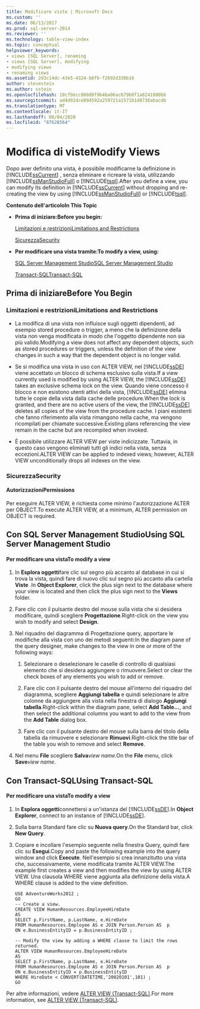 ```yaml
---
title: Modificare viste | Microsoft Docs
ms.custom: ''
ms.date: 06/13/2017
ms.prod: sql-server-2014
ms.reviewer: ''
ms.technology: table-view-index
ms.topic: conceptual
helpviewer_keywords:
- views [SQL Server], renaming
- views [SQL Server], modifying
- modifying views
- renaming views
ms.assetid: 2d3c14dc-43e5-4324-b8fb-f2692d330b16
author: stevestein
ms.author: sstein
ms.openlocfilehash: 10cf9ecc860d8f9b46a06ac679b0f1a8241000bb
ms.sourcegitcommit: ad4d92dce894592a259721a1571b1d8736abacdb
ms.translationtype: MT
ms.contentlocale: it-IT
ms.lasthandoff: 08/04/2020
ms.locfileid: "87628564"
---
```

# <a name="modify-views"></a><span data-ttu-id="8ec3e-102">Modifica di viste</span><span class="sxs-lookup"><span data-stu-id="8ec3e-102">Modify Views</span></span>
  <span data-ttu-id="8ec3e-103">Dopo aver definito una vista, è possibile modificarne la definizione in [!INCLUDE[ssCurrent](../../includes/sscurrent-md.md)] , senza eliminare e ricreare la vista, utilizzando [!INCLUDE[ssManStudioFull](../../includes/ssmanstudiofull-md.md)] o [!INCLUDE[tsql](../../includes/tsql-md.md)].</span><span class="sxs-lookup"><span data-stu-id="8ec3e-103">After you define a view, you can modify its definition in [!INCLUDE[ssCurrent](../../includes/sscurrent-md.md)] without dropping and re-creating the view by using [!INCLUDE[ssManStudioFull](../../includes/ssmanstudiofull-md.md)] or [!INCLUDE[tsql](../../includes/tsql-md.md)].</span></span>  
  
 <span data-ttu-id="8ec3e-104">**Contenuto dell'articolo**</span><span class="sxs-lookup"><span data-stu-id="8ec3e-104">**In This Topic**</span></span>  
  
-   <span data-ttu-id="8ec3e-105">**Prima di iniziare:**</span><span class="sxs-lookup"><span data-stu-id="8ec3e-105">**Before you begin:**</span></span>  
  
     [<span data-ttu-id="8ec3e-106">Limitazioni e restrizioni</span><span class="sxs-lookup"><span data-stu-id="8ec3e-106">Limitations and Restrictions</span></span>](#Restrictions)  
  
     [<span data-ttu-id="8ec3e-107">Sicurezza</span><span class="sxs-lookup"><span data-stu-id="8ec3e-107">Security</span></span>](#Security)  
  
-   <span data-ttu-id="8ec3e-108">**Per modificare una vista tramite:**</span><span class="sxs-lookup"><span data-stu-id="8ec3e-108">**To modify a view, using:**</span></span>  
  
     [<span data-ttu-id="8ec3e-109">SQL Server Management Studio</span><span class="sxs-lookup"><span data-stu-id="8ec3e-109">SQL Server Management Studio</span></span>](#SSMSProcedure)  
  
     [<span data-ttu-id="8ec3e-110">Transact-SQL</span><span class="sxs-lookup"><span data-stu-id="8ec3e-110">Transact-SQL</span></span>](#TsqlProcedure)  
  
##  <a name="before-you-begin"></a><a name="BeforeYouBegin"></a> <span data-ttu-id="8ec3e-111">Prima di iniziare</span><span class="sxs-lookup"><span data-stu-id="8ec3e-111">Before You Begin</span></span>  
  
###  <a name="limitations-and-restrictions"></a><a name="Restrictions"></a> <span data-ttu-id="8ec3e-112">Limitazioni e restrizioni</span><span class="sxs-lookup"><span data-stu-id="8ec3e-112">Limitations and Restrictions</span></span>  
  
-   <span data-ttu-id="8ec3e-113">La modifica di una vista non influisce sugli oggetti dipendenti, ad esempio stored procedure o trigger, a meno che la definizione della vista non venga modificata in modo che l'oggetto dipendente non sia più valido.</span><span class="sxs-lookup"><span data-stu-id="8ec3e-113">Modifying a view does not affect any dependent objects, such as stored procedures or triggers, unless the definition of the view changes in such a way that the dependent object is no longer valid.</span></span>  
  
-   <span data-ttu-id="8ec3e-114">Se si modifica una vista in uso con ALTER VIEW, nel [!INCLUDE[ssDE](../../includes/ssde-md.md)] viene accettato un blocco di schema esclusivo sulla vista.</span><span class="sxs-lookup"><span data-stu-id="8ec3e-114">If a view currently used is modified by using ALTER VIEW, the [!INCLUDE[ssDE](../../includes/ssde-md.md)] takes an exclusive schema lock on the view.</span></span> <span data-ttu-id="8ec3e-115">Quando viene concesso il blocco e non esistono utenti attivi della vista, [!INCLUDE[ssDE](../../includes/ssde-md.md)] elimina tutte le copie della vista dalla cache delle procedure.</span><span class="sxs-lookup"><span data-stu-id="8ec3e-115">When the lock is granted, and there are no active users of the view, the [!INCLUDE[ssDE](../../includes/ssde-md.md)] deletes all copies of the view from the procedure cache.</span></span> <span data-ttu-id="8ec3e-116">I piani esistenti che fanno riferimento alla vista rimangono nella cache, ma vengono ricompilati per chiamate successive.</span><span class="sxs-lookup"><span data-stu-id="8ec3e-116">Existing plans referencing the view remain in the cache but are recompiled when invoked.</span></span>  
  
-   <span data-ttu-id="8ec3e-117">È possibile utilizzare ALTER VIEW per viste indicizzate. Tuttavia, in questo caso vengono eliminati tutti gli indici nella vista, senza eccezioni.</span><span class="sxs-lookup"><span data-stu-id="8ec3e-117">ALTER VIEW can be applied to indexed views; however, ALTER VIEW unconditionally drops all indexes on the view.</span></span>  
  
###  <a name="security"></a><a name="Security"></a> <span data-ttu-id="8ec3e-118">Sicurezza</span><span class="sxs-lookup"><span data-stu-id="8ec3e-118">Security</span></span>  
  
####  <a name="permissions"></a><a name="Permissions"></a> <span data-ttu-id="8ec3e-119">Autorizzazioni</span><span class="sxs-lookup"><span data-stu-id="8ec3e-119">Permissions</span></span>  
 <span data-ttu-id="8ec3e-120">Per eseguire ALTER VIEW, è richiesta come minimo l'autorizzazione ALTER per OBJECT.</span><span class="sxs-lookup"><span data-stu-id="8ec3e-120">To execute ALTER VIEW, at a minimum, ALTER permission on OBJECT is required.</span></span>  
  
##  <a name="using-sql-server-management-studio"></a><a name="SSMSProcedure"></a> <span data-ttu-id="8ec3e-121">Con SQL Server Management Studio</span><span class="sxs-lookup"><span data-stu-id="8ec3e-121">Using SQL Server Management Studio</span></span>  
  
#### <a name="to-modify-a-view"></a><span data-ttu-id="8ec3e-122">Per modificare una vista</span><span class="sxs-lookup"><span data-stu-id="8ec3e-122">To modify a view</span></span>  
  
1.  <span data-ttu-id="8ec3e-123">In **Esplora oggetti**fare clic sul segno più accanto al database in cui si trova la vista, quindi fare di nuovo clic sul segno più accanto alla cartella **Viste** .</span><span class="sxs-lookup"><span data-stu-id="8ec3e-123">In **Object Explorer**, click the plus sign next to the database where your view is located and then click the plus sign next to the **Views** folder.</span></span>  
  
2.  <span data-ttu-id="8ec3e-124">Fare clic con il pulsante destro del mouse sulla vista che si desidera modificare, quindi scegliere **Progettazione**.</span><span class="sxs-lookup"><span data-stu-id="8ec3e-124">Right-click on the view you wish to modify and select **Design**.</span></span>  
  
3.  <span data-ttu-id="8ec3e-125">Nel riquadro del diagramma di Progettazione query, apportare le modifiche alla vista con uno dei metodi seguenti:</span><span class="sxs-lookup"><span data-stu-id="8ec3e-125">In the diagram pane of the query designer, make changes to the view in one or more of the following ways:</span></span>  
  
    1.  <span data-ttu-id="8ec3e-126">Selezionare o deselezionare le caselle di controllo di qualsiasi elemento che si desidera aggiungere o rimuovere.</span><span class="sxs-lookup"><span data-stu-id="8ec3e-126">Select or clear the check boxes of any elements you wish to add or remove.</span></span>  
  
    2.  <span data-ttu-id="8ec3e-127">Fare clic con il pulsante destro del mouse all'interno del riquadro del diagramma, scegliere **Aggiungi tabella** e quindi selezionare le altre colonne da aggiungere alla vista nella finestra di dialogo **Aggiungi tabella**.</span><span class="sxs-lookup"><span data-stu-id="8ec3e-127">Right-click within the diagram pane, select **Add Table...**, and then select the additional columns you want to add to the view from the **Add Table** dialog box.</span></span>  
  
    3.  <span data-ttu-id="8ec3e-128">Fare clic con il pulsante destro del mouse sulla barra del titolo della tabella da rimuovere e selezionare **Rimuovi**.</span><span class="sxs-lookup"><span data-stu-id="8ec3e-128">Right-click the title bar of the table you wish to remove and select **Remove**.</span></span>  
  
4.  <span data-ttu-id="8ec3e-129">Nel menu **File** scegliere **Salva**_view name_.</span><span class="sxs-lookup"><span data-stu-id="8ec3e-129">On the **File** menu, click **Save**_view name_.</span></span>  
  
##  <a name="using-transact-sql"></a><a name="TsqlProcedure"></a> <span data-ttu-id="8ec3e-130">Con Transact-SQL</span><span class="sxs-lookup"><span data-stu-id="8ec3e-130">Using Transact-SQL</span></span>  
  
#### <a name="to-modify-a-view"></a><span data-ttu-id="8ec3e-131">Per modificare una vista</span><span class="sxs-lookup"><span data-stu-id="8ec3e-131">To modify a view</span></span>  
  
1.  <span data-ttu-id="8ec3e-132">In **Esplora oggetti**connettersi a un'istanza del [!INCLUDE[ssDE](../../includes/ssde-md.md)].</span><span class="sxs-lookup"><span data-stu-id="8ec3e-132">In **Object Explorer**, connect to an instance of [!INCLUDE[ssDE](../../includes/ssde-md.md)].</span></span>  
  
2.  <span data-ttu-id="8ec3e-133">Sulla barra Standard fare clic su **Nuova query**.</span><span class="sxs-lookup"><span data-stu-id="8ec3e-133">On the Standard bar, click **New Query**.</span></span>  
  
3.  <span data-ttu-id="8ec3e-134">Copiare e incollare l'esempio seguente nella finestra Query, quindi fare clic su **Esegui**.</span><span class="sxs-lookup"><span data-stu-id="8ec3e-134">Copy and paste the following example into the query window and click **Execute**.</span></span> <span data-ttu-id="8ec3e-135">Nell'esempio si crea innanzitutto una vista che, successivamente, viene modificata tramite ALTER VIEW.</span><span class="sxs-lookup"><span data-stu-id="8ec3e-135">The example first creates a view and then modifies the view by using ALTER VIEW.</span></span> <span data-ttu-id="8ec3e-136">Una clausola WHERE viene aggiunta alla definizione della vista.</span><span class="sxs-lookup"><span data-stu-id="8ec3e-136">A WHERE clause is added to the view definition.</span></span>  
  
    ```  
    USE AdventureWorks2012 ;  
    GO  
    -- Create a view.  
    CREATE VIEW HumanResources.EmployeeHireDate  
    AS  
    SELECT p.FirstName, p.LastName, e.HireDate  
    FROM HumanResources.Employee AS e JOIN Person.Person AS  p  
    ON e.BusinessEntityID = p.BusinessEntityID ;   
  
    -- Modify the view by adding a WHERE clause to limit the rows returned.  
    ALTER VIEW HumanResources.EmployeeHireDate  
    AS  
    SELECT p.FirstName, p.LastName, e.HireDate  
    FROM HumanResources.Employee AS e JOIN Person.Person AS  p  
    ON e.BusinessEntityID = p.BusinessEntityID  
    WHERE HireDate < CONVERT(DATETIME,'20020101',101) ;   
    GO  
    ```  
  
 <span data-ttu-id="8ec3e-137">Per altre informazioni, vedere [ALTER VIEW &#40;Transact-SQL&#41;](/sql/t-sql/statements/alter-view-transact-sql).</span><span class="sxs-lookup"><span data-stu-id="8ec3e-137">For more information, see [ALTER VIEW &#40;Transact-SQL&#41;](/sql/t-sql/statements/alter-view-transact-sql).</span></span>  
  
  
